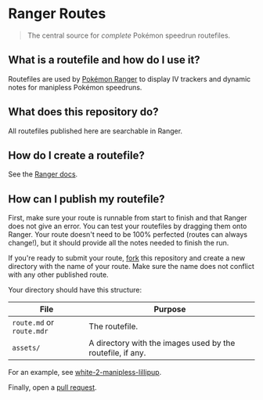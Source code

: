 # Ranger Routes

> The central source for *complete* Pokémon speedrun routefiles.

## What is a routefile and how do I use it?

Routefiles are used by [Pokémon Ranger](https://ranger.maybreak.com/route) to display IV trackers and dynamic notes for manipless Pokémon speedruns.

## What does this repository do?

All routefiles published here are searchable in Ranger.

## How do I create a routefile?

See the [Ranger docs](https://docs.ranger.maybreak.com).

## How can I publish my routefile?

First, make sure your route is runnable from start to finish and that Ranger does not give an error. You can test your routefiles by dragging them
onto Ranger. Your route doesn't need to be 100% perfected (routes can always change!), but it should provide all the notes needed to finish the run.

If you're ready to submit your route, [fork](https://guides.github.com/activities/forking/) this repository and create a new directory with the name
of your route. Make sure the name does not conflict with any other published route.

Your directory should have this structure:


| File                       | Purpose                                                 |
| -------------------------- | ------------------------------------------------------- |
| `route.md` or `route.mdr`  | The routefile.                                          |
| `assets/`                  | A directory with the images used by the routefile, if any. |

For an example, see [white-2-manipless-lillipup](https://github.com/Corvimae/ranger-routes/tree/main/white-2-manipless-lillipup).

Finally, open a [pull request](https://github.com/Corvimae/ranger-routes/compare).
